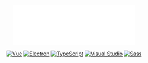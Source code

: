 <div align=center>

<!--https://v1.hitokoto.cn/?encode=json-->
<Boxx/> 

<iframe frameborder="no" border="0" marginwidth="0" marginheight="0" width=330 height=110 src="//music.163.com/outchain/player?type=4&id=964831780&auto=0&height=90"></iframe>
<!-- https://docs.paul.ren/square/#/ -->
<!-- <Meting   type="song" auto="https://music.163.com/#/song?id=1470812534"/> -->

[![Vue](https://img.shields.io/badge/-Vue-34495e?logo=vue.js&link=https://v3.cn.vuejs.org/)](https://v3.cn.vuejs.org)
[![Electron](https://img.shields.io/badge/-Electron-2b2e3b?link=http://www.electronjs.org/docs/latest&logoColor=47848F&logo=Electron)](http://www.electronjs.org) 
[![TypeScript](https://img.shields.io/badge/-TypeScript-blue?logo=typescript&logoColor=white)]()
[![Visual Studio](https://img.shields.io/badge/-VSCode-cornsilk?logo=VisualStudioCode&logoColor=007ACC)]()
[![Sass](https://img.shields.io/badge/-Sass-aqua?logoColor=CC6699&logo=Sass)]()

</div>